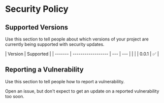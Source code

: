 # Security Policy

## Supported Versions

Use this section to tell people about which versions of your project are
currently being supported with security updates.

| Version | Supported          |
| ------- | ------------------ | --- | --- |
| <!--    | 0.0.2              | :x: | --> |
| 0.0.1   | :white_check_mark: |

## Reporting a Vulnerability

Use this section to tell people how to report a vulnerability.

Open an issue, but don't expect to get an update on a reported vulnerability too soon.
